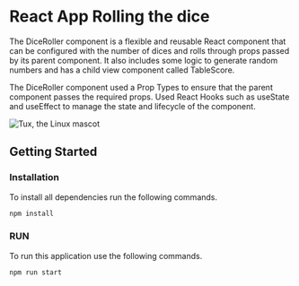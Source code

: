 # React App Rolling the dice

The DiceRoller component is a flexible and reusable React component that can be configured with the number of dices and rolls through props passed by its parent component. It also includes some logic to generate random numbers and has a child view component called TableScore.

The DiceRoller component used a Prop Types to ensure that the parent component passes the required props.
Used React Hooks such as useState and useEffect to manage the state and lifecycle of the component. 

![Tux, the Linux mascot](scr/img/screenshot.png)
<!-- GETTING STARTED -->
## Getting Started

### Installation

To install all dependencies run the following commands.

  ```sh
  npm install
  ```

### RUN
To run this application use the following commands.

  ```sh
  npm run start
  ```


